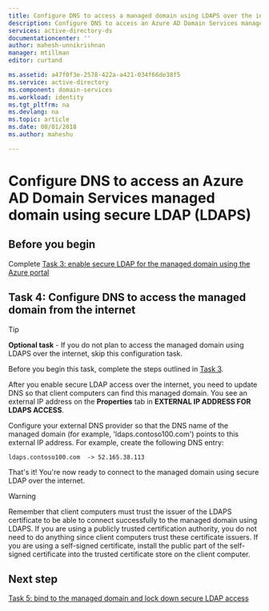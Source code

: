 ```yaml
---
title: Configure DNS to access a managed domain using LDAPS over the internet | Microsoft Docs
description: Configure DNS to access an Azure AD Domain Services managed domain using LDAPS over the internet
services: active-directory-ds
documentationcenter: ''
author: mahesh-unnikrishnan
manager: mtillman
editor: curtand

ms.assetid: a47f0f3e-2578-422a-a421-034f66de38f5
ms.service: active-directory
ms.component: domain-services
ms.workload: identity
ms.tgt_pltfrm: na
ms.devlang: na
ms.topic: article
ms.date: 08/01/2018
ms.author: maheshu

---
```

# Configure DNS to access an Azure AD Domain Services managed domain using secure LDAP (LDAPS)

## Before you begin
Complete [Task 3: enable secure LDAP for the managed domain using the Azure portal](active-directory-ds-admin-guide-configure-secure-ldap-enable-ldaps.md)

## Task 4: Configure DNS to access the managed domain from the internet
> [!TIP]
> **Optional task** - If you do not plan to access the managed domain using LDAPS over the internet, skip this configuration task.
>
>

Before you begin this task, complete the steps outlined in [Task 3](active-directory-ds-admin-guide-configure-secure-ldap-enable-ldaps.md).

After you enable secure LDAP access over the internet, you need to update DNS so that client computers can find this managed domain. You see an external IP address on the **Properties** tab in **EXTERNAL IP ADDRESS FOR LDAPS ACCESS**.

Configure your external DNS provider so that the DNS name of the managed domain (for example, 'ldaps.contoso100.com') points to this external IP address. For example, create the following DNS entry:

    ldaps.contoso100.com  -> 52.165.38.113

That's it! You're now ready to connect to the managed domain using secure LDAP over the internet.

> [!WARNING]
> Remember that client computers must trust the issuer of the LDAPS certificate to be able to connect successfully to the managed domain using LDAPS. If you are using a publicly trusted certification authority, you do not need to do anything since client computers trust these certificate issuers. If you are using a self-signed certificate, install the public part of the self-signed certificate into the trusted certificate store on the client computer.
>
>

## Next step
[Task 5: bind to the managed domain and lock down secure LDAP access](active-directory-ds-ldaps-bind-lockdown.md)
